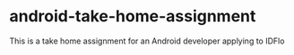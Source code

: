 # android-take-home-assignment
This is a take home assignment for an Android developer applying to IDFlo
